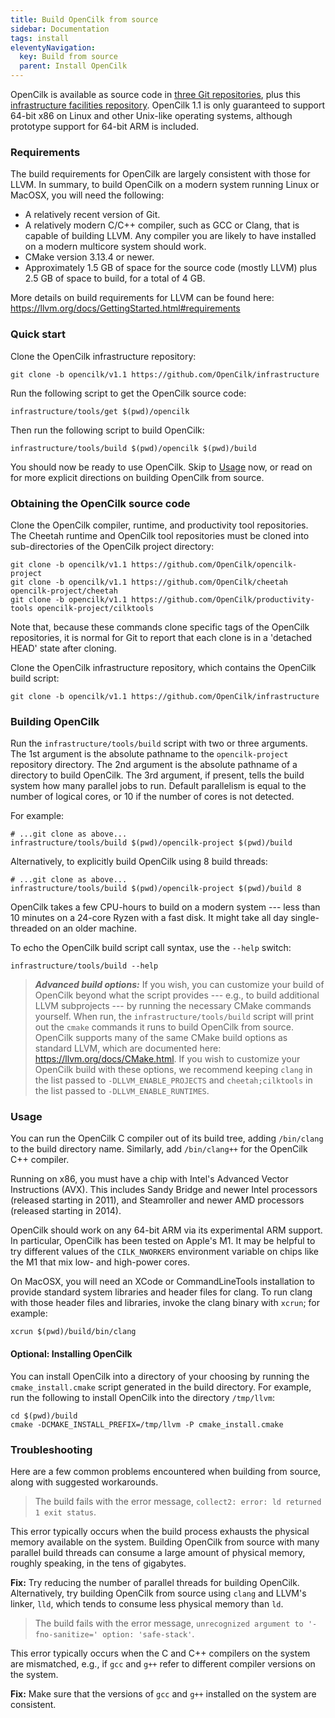 ```yaml
---
title: Build OpenCilk from source
sidebar: Documentation
tags: install
eleventyNavigation:
  key: Build from source
  parent: Install OpenCilk
---
```


OpenCilk is available as source code in [three Git repositories](https://github.com/OpenCilk), plus
this [infrastructure facilities repository](https://github.com/OpenCilk/infrastructure).
OpenCilk 1.1 is only guaranteed to support 64-bit x86 on Linux and other Unix-like
operating systems, although prototype support for 64-bit ARM is
included.

### Requirements

The build requirements for OpenCilk are largely consistent with those
for LLVM.  In summary, to build OpenCilk on a modern system running
Linux or MacOSX, you will need the following:
- A relatively recent version of Git.
- A relatively modern C/C++ compiler, such as GCC or Clang, that is
capable of building LLVM.  Any compiler you are likely to have
installed on a modern multicore system should work.
- CMake version 3.13.4 or newer.
- Approximately 1.5 GB of space for the source code (mostly LLVM) plus
2.5 GB of space to build, for a total of 4 GB.

More details on build requirements for LLVM can be found here:
<https://llvm.org/docs/GettingStarted.html#requirements>

### Quick start

Clone the OpenCilk infrastructure repository:

    git clone -b opencilk/v1.1 https://github.com/OpenCilk/infrastructure

Run the following script to get the OpenCilk source code:

    infrastructure/tools/get $(pwd)/opencilk

Then run the following script to build OpenCilk:

    infrastructure/tools/build $(pwd)/opencilk $(pwd)/build

You should now be ready to use OpenCilk.  Skip to [Usage](INSTALLING.md#Usage) now, or read
on for more explicit directions on building OpenCilk from source.

### Obtaining the OpenCilk source code

Clone the OpenCilk compiler, runtime, and productivity tool repositories.  The
Cheetah runtime and OpenCilk tool repositories must be cloned into
sub-directories of the OpenCilk project directory:

    git clone -b opencilk/v1.1 https://github.com/OpenCilk/opencilk-project
    git clone -b opencilk/v1.1 https://github.com/OpenCilk/cheetah opencilk-project/cheetah
    git clone -b opencilk/v1.1 https://github.com/OpenCilk/productivity-tools opencilk-project/cilktools

Note that, because these commands clone specific tags of the OpenCilk
repositories, it is normal for Git to report that each clone is in a
'detached HEAD' state after cloning.

Clone the OpenCilk infrastructure repository, which contains the OpenCilk build
script:

    git clone -b opencilk/v1.1 https://github.com/OpenCilk/infrastructure

### Building OpenCilk

Run the `infrastructure/tools/build` script with two or three arguments.  The
1st argument is the absolute pathname to the `opencilk-project` repository
directory.  The 2nd argument is the absolute pathname of a directory to build
OpenCilk.  The 3rd argument, if present, tells the build system how many
parallel jobs to run.  Default parallelism is equal to the number of logical
cores, or 10 if the number of cores is not detected.

For example:

    # ...git clone as above...
    infrastructure/tools/build $(pwd)/opencilk-project $(pwd)/build

Alternatively, to explicitly build OpenCilk using 8 build threads:

    # ...git clone as above...
    infrastructure/tools/build $(pwd)/opencilk-project $(pwd)/build 8

OpenCilk takes a few CPU-hours to build on a modern system --- less than 10
minutes on a 24-core Ryzen with a fast disk.  It might take all day
single-threaded on an older machine.

To echo the OpenCilk build script call syntax, use the `--help` switch:

    infrastructure/tools/build --help

> ***Advanced build options:*** If you wish, you can customize your
> build of OpenCilk beyond what the script provides --- e.g., to build
> additional LLVM subprojects --- by running the necessary CMake
> commands yourself.  When run, the `infrastructure/tools/build`
> script will print out the `cmake` commands it runs to build OpenCilk
> from source.  OpenCilk supports many of the same CMake build options
> as standard LLVM, which are documented here:
> <https://llvm.org/docs/CMake.html>.  If you wish to customize your
> OpenCilk build with these options, we recommend keeping `clang` in
> the list passed to `-DLLVM_ENABLE_PROJECTS` and `cheetah;cilktools`
> in the list passed to `-DLLVM_ENABLE_RUNTIMES`.

### Usage

You can run the OpenCilk C compiler out of its build tree, adding
`/bin/clang` to the build directory name.  Similarly, add
`/bin/clang++` for the OpenCilk C++ compiler.

Running on x86, you must have a chip with Intel's Advanced Vector
Instructions (AVX).  This includes Sandy Bridge and newer Intel
processors (released starting in 2011), and Steamroller and newer AMD
processors (released starting in 2014).

OpenCilk should work on any 64-bit ARM via its experimental ARM
support.  In particular, OpenCilk has been tested on Apple's M1.  It
may be helpful to try different values of the `CILK_NWORKERS`
environment variable on chips like the M1 that mix low- and high-power
cores.

On MacOSX, you will need an XCode or CommandLineTools installation to
provide standard system libraries and header files for clang.  To run
clang with those header files and libraries, invoke the clang binary
with `xcrun`; for example:

    xcrun $(pwd)/build/bin/clang

#### Optional: Installing OpenCilk

You can install OpenCilk into a directory of your choosing by
running the `cmake_install.cmake` script generated in the build
directory.  For example, run the following to install OpenCilk into
the directory `/tmp/llvm`:

    cd $(pwd)/build
    cmake -DCMAKE_INSTALL_PREFIX=/tmp/llvm -P cmake_install.cmake
    
### Troubleshooting

Here are a few common problems encountered when building from source,
along with suggested workarounds.

> The build fails with the error message, `collect2: error: ld
  returned 1 exit status`.

This error typically occurs when the build process exhausts the
physical memory available on the system.  Building OpenCilk from
source with many parallel build threads can consume a large amount of
physical memory, roughly speaking, in the tens of gigabytes.

**Fix:** Try reducing the number of parallel threads for building
OpenCilk.  Alternatively, try building OpenCilk from source using
`clang` and LLVM's linker, `lld`, which tends to consume less physical
memory than `ld`.

> The build fails with the error message, `unrecognized argument to
  '-fno-sanitize=' option: 'safe-stack'`.

This error typically occurs when the C and C++ compilers on the
system are mismatched, e.g., if `gcc` and `g++` refer to different
compiler versions on the system.

**Fix:** Make sure that the versions of `gcc` and `g++` installed on the
system are consistent.
